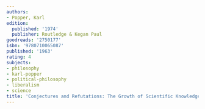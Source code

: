```yaml
---
authors:
- Popper, Karl
edition:
  published: '1974'
  publisher: Routledge & Kegan Paul
goodreads: '2750177'
isbn: '9780710065087'
published: '1963'
rating: 4
subjects:
- philosophy
- karl-popper
- political-philosophy
- liberalism
- science
title: 'Conjectures and Refutations: The Growth of Scientific Knowledge'
---
```


